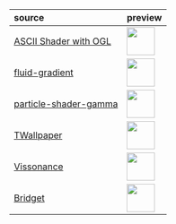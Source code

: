 source | preview
:-|:-
[ASCII Shader with OGL](https://github.com/andrico1234/codrops-ascii-ogl) | <img src="https://raw.githubusercontent.com/scillidan/image_lively/main/codrops-ascii-ogl.png" height="50px">
[fluid-gradient](https://github.com/nemutas/fluid-gradient) | <img src="https://raw.githubusercontent.com/scillidan/image_lively/main/fluid-gradient.png" height="50px">
[particle-shader-gamma](https://particle-shader-gamma.vercel.app) | <img src="https://raw.githubusercontent.com/scillidan/image_lively/main/particle-shader-gamma.png" height="50px">
[TWallpaper](https://github.com/crashmax-dev/twallpaper) | <img src="https://raw.githubusercontent.com/scillidan/image_lively/main/twallpaper.png" height="50px">
[Vissonance](https://github.com/tariqksoliman/Vissonance) | <img src="https://raw.githubusercontent.com/scillidan/image_lively/main/vissonance.png" height="50px">
[Bridget](https://github.com/Sped0n/bridget) | <img src="https://raw.githubusercontent.com/scillidan/image_lively/main/bridget.png" height="50px">